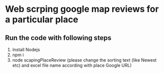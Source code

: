 # Web scrping google map reviews for a particular place
## Run the code with following steps
1. Install Nodejs 
2. npm i
3. node scapingPlaceReview 
(please change the sorting text (like Newest etc) and excel file name according with place Google URL)
